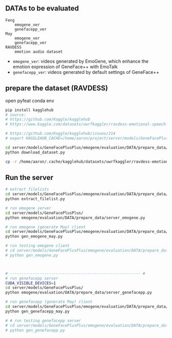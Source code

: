 ## DATAs to be evaluated
```
Feng
    emogene_ver
    genefacepp_ver
May
    emogene_ver
    genefacepp_ver
RAVDESS
    emotion audio dataset
```
- `emogene_ver`: videos generated by EmoGene, which enhance the emotion expression of GeneFace++ with EmoTalk
- `genefacepp_ver`: videos generated by default settings of GeneFace++

## prepare the dataset (RAVDESS)
open pyfeat conda env
```bash
pip install kagglehub
# source:
# https://github.com/Kaggle/kagglehub
# https://www.kaggle.com/datasets/uwrfkaggler/ravdess-emotional-speech-audio/

# https://github.com/Kaggle/kagglehub/issues/214
# export KAGGLEHUB_CACHE=/home/aaron/project/server/models/GeneFacePlusPlus/emogene/evaluation/DATA/RAVDESS

cd server/models/GeneFacePlusPlus/emogene/evaluation/DATA/prepare_data/download_dataset.py
python download_dataset.py

cp -r /home/aaron/.cache/kagglehub/datasets/uwrfkaggler/ravdess-emotional-speech-audio/versions/1/* /home/aaron/project/server/models/GeneFacePlusPlus/emogene/evaluation/DATA/RAVDESS/
```

## Run the server
```bash
# extract filelists
cd server/models/GeneFacePlusPlus/emogene/evaluation/DATA/prepare_data/
python extract_filelist.py

# run emogene server
cd server/models/GeneFacePlusPlus/
python emogene/evaluation/DATA/prepare_data/server_emogene.py

# run emogene (generate May) client
cd server/models/GeneFacePlusPlus/emogene/evaluation/DATA/prepare_data/
python gen_emogene_may.py 

# run testing emogene client
# cd server/models/GeneFacePlusPlus/emogene/evaluation/DATA/prepare_data/
# python gen_emogene.py 



# --------------------------------------------------------- #
# run genefacepp server
CUDA_VISIBLE_DEVICES=1
cd server/models/GeneFacePlusPlus/
python emogene/evaluation/DATA/prepare_data/server_genefacepp.py

# run genefacepp (generate May) client
cd server/models/GeneFacePlusPlus/emogene/evaluation/DATA/prepare_data/
python gen_genefacepp_may.py 

# # run testing genefacepp server
# cd server/models/GeneFacePlusPlus/emogene/evaluation/DATA/prepare_data/
# python gen_genefacepp.py 
```
